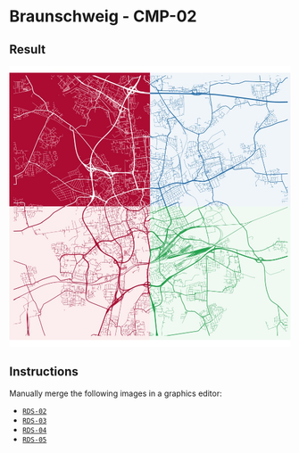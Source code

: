 Braunschweig - CMP-02
================

## Result

![Map](map_large.jpg)

## Instructions

Manually merge the following images in a graphics editor:

-   [`RDS-02`](../rds-02/README.md)
-   [`RDS-03`](../rds-03/README.md)
-   [`RDS-04`](../rds-04/README.md)
-   [`RDS-05`](../rds-05/README.md)

